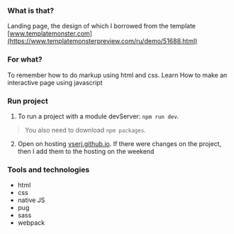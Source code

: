 ### What is that?
Landing page, the design of which I borrowed from the template [www.templatemonster.com](https://www.templatemonsterpreview.com/ru/demo/51688.html)

### For what?
To remember how to do markup using html and css. 
Learn How to make an interactive page using javascript

### Run project
1. To run a project with a module devServer: `npm run dev`.  
> You also need to download `npm packages`.
2. Open on hosting [vserj.github.io](https://vserj.github.io/). If there were changes on the project, then I add them to the hosting on the weekend

### Tools and technologies
* html 
* css
* native JS
* pug
* sass
* webpack
